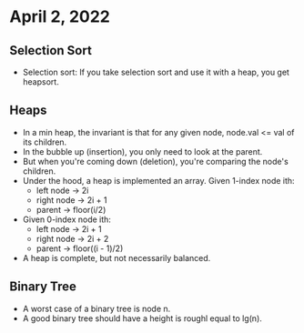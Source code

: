 # April 2, 2022

## Selection Sort

* Selection sort: If you take selection sort and use it with a heap, you get heapsort.

## Heaps

* In a min heap, the invariant is that for any given node, node.val <= val of its children.
* In the bubble up (insertion), you only need to look at the parent.
* But when you're coming down (deletion), you're comparing the node's children.
* Under the hood, a heap is implemented an array. Given 1-index node ith:
  * left node -> 2i
  * right node -> 2i + 1
  * parent -> floor(i/2)
* Given 0-index node ith:
  * left node -> 2i + 1
  * right node -> 2i + 2
  * parent -> floor((i - 1)/2)
* A heap is complete, but not necessarily balanced.

## Binary Tree
* A worst case of a binary tree is node n.
* A good binary tree should have a height is roughl equal to lg(n).
